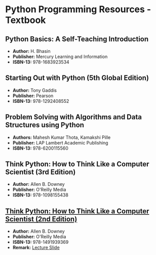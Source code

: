 # Python Programming Resources - Textbook
## Python Basics: A Self-Teaching Introduction
- **Author:** H. Bhasin
- **Publisher:** Mercury Learning and Information
- **ISBN-13:** 978-1683923534


## Starting Out with Python (5th Global Edition)
- **Author:** Tony Gaddis
- **Publisher:** Pearson
- **ISBN-13:** 978-1292408552


## Problem Solving with Algorithms and Data Structures using Python
- **Authors:** Mahesh Kumar Thota, Kamakshi Pille
- **Publisher:** LAP Lambert Academic Publishing
- **ISBN-13:** 978-6200115560


## Think Python: How to Think Like a Computer Scientist (3rd Edition)
- **Author:** Allen B. Downey
- **Publisher:** O'Reilly Media
- **ISBN-13:** 978-1098155438


## [Think Python: How to Think Like a Computer Scientist (2nd Edition)](https://greenteapress.com/wp/think-python-2e/)
- **Author:** Allen B. Downey
- **Publisher:** O'Reilly Media
- **ISBN-13:** 978-1491939369
- **Remark:** [Lecture Slide](https://www.cs.cornell.edu/courses/cs1110/2016sp/lectures/index.php.html)
